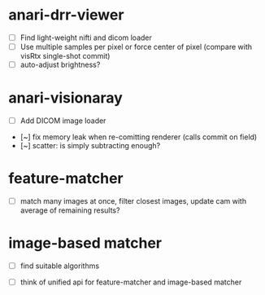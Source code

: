 # anari-drr-viewer
- [ ] Find light-weight nifti and dicom loader
- [ ] Use multiple samples per pixel or force center of pixel (compare with visRtx single-shot commit)
- [ ] auto-adjust brightness?

# anari-visionaray
- [ ] Add DICOM image loader
- [~] fix memory leak when re-comitting renderer (calls commit on field)
- [~] scatter: is simply subtracting enough?

# feature-matcher
- [ ] match many images at once, filter closest images, update cam with average of remaining results?

# image-based matcher
- [ ] find suitable algorithms
- [ ] think of unified api for feature-matcher and image-based matcher

